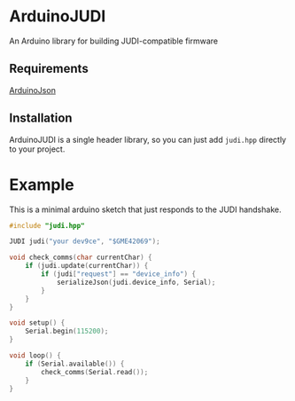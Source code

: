 # ArduinoJUDI
An Arduino library for building JUDI-compatible firmware

## Requirements
[ArduinoJson](https://github.com/bblanchon/ArduinoJson)

## Installation
ArduinoJUDI is a single header library, so you can just add `judi.hpp` directly to your project.

# Example
This is a minimal arduino sketch that just responds to the JUDI handshake.
```c++
#include "judi.hpp"

JUDI judi("your dev9ce", "$GME42069");

void check_comms(char currentChar) {
    if (judi.update(currentChar)) {
        if (judi["request"] == "device_info") {
            serializeJson(judi.device_info, Serial);
        }
    }
}

void setup() {
    Serial.begin(115200);
}

void loop() {
    if (Serial.available()) {
        check_comms(Serial.read());
    }
}

```
